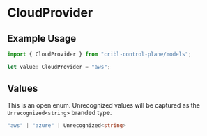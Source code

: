 # CloudProvider

## Example Usage

```typescript
import { CloudProvider } from "cribl-control-plane/models";

let value: CloudProvider = "aws";
```

## Values

This is an open enum. Unrecognized values will be captured as the `Unrecognized<string>` branded type.

```typescript
"aws" | "azure" | Unrecognized<string>
```
